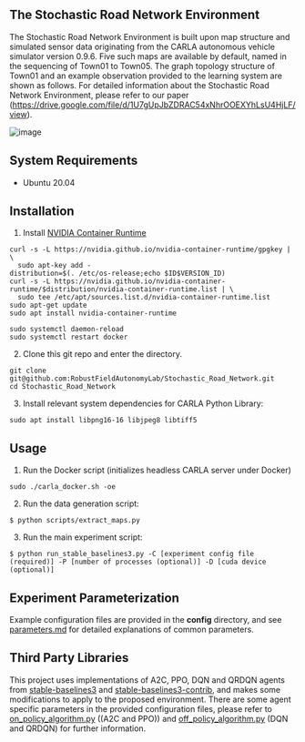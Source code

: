 ## The Stochastic Road Network Environment
The Stochastic Road Network Environment is built upon map structure and simulated sensor data originating from the CARLA autonomous vehicle simulator version 0.9.6. Five such maps are available by default, named in the sequencing of Town01 to Town05. The graph topology structure of Town01 and an example observation provided to the learning system are shown as follows. For detailed information about the Stochastic Road Network Environment, please refer to our paper (https://drive.google.com/file/d/1U7gUpJbZDRAC54xNhrOOEXYhLsU4HjLF/view).

![image](https://github.com/RobustFieldAutonomyLab/Stochastic_Road_Network/blob/main/observation.png)

## System Requirements
-  Ubuntu 20.04

## Installation
1. Install [NVIDIA Container Runtime](https://nvidia.github.io/nvidia-container-runtime/)
```
curl -s -L https://nvidia.github.io/nvidia-container-runtime/gpgkey | \
  sudo apt-key add -
distribution=$(. /etc/os-release;echo $ID$VERSION_ID)
curl -s -L https://nvidia.github.io/nvidia-container-runtime/$distribution/nvidia-container-runtime.list | \
  sudo tee /etc/apt/sources.list.d/nvidia-container-runtime.list
sudo apt-get update
sudo apt install nvidia-container-runtime

sudo systemctl daemon-reload
sudo systemctl restart docker
```

2. Clone this git repo and enter the directory.
```
git clone git@github.com:RobustFieldAutonomyLab/Stochastic_Road_Network.git
cd Stochastic_Road_Network
```

3. Install relevant system dependencies for CARLA Python Library:
```
sudo apt install libpng16-16 libjpeg8 libtiff5
```

## Usage
1. Run the Docker script (initializes headless CARLA server under Docker)
```
sudo ./carla_docker.sh -oe
```

2. Run the data generation script:
```
$ python scripts/extract_maps.py
```

3. Run the main experiment script:
```
$ python run_stable_baselines3.py -C [experiment config file (required)] -P [number of processes (optional)] -D [cuda device (optional)]
```

## Experiment Parameterization
Example configuration files are provided in the **config** directory, and see [parameters.md](parameters.md) for detailed explanations of common parameters.

## Third Party Libraries
This project uses implementations of A2C, PPO, DQN and QRDQN agents from [stable-baselines3](https://github.com/DLR-RM/stable-baselines3) and [stable-baselines3-contrib](https://github.com/Stable-Baselines-Team/stable-baselines3-contrib), and makes some modifications to apply to the proposed environment. There are some agent specific parameters in the provided configuration files, please refer to [on_policy_algorithm.py](https://github.com/RobustFieldAutonomyLab/Stochastic_Road_Network/blob/main/thirdparty/stable_baselines3/common/on_policy_algorithm.py) ((A2C and PPO)) and [off_policy_algorithm.py](https://github.com/RobustFieldAutonomyLab/Stochastic_Road_Network/blob/main/thirdparty/stable_baselines3/common/off_policy_algorithm.py) (DQN and QRDQN) for further information.
